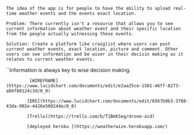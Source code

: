     The idea of the app is for people to have the ability to upload real-time weather events and the events exact location.

    Problem: There currently isn't a resource that allows you to see current information about weather event and their specific location from the people actually witnessing these events.

    Solution: Create a platform like craiglist where users can post current weather events, exact location, picture and comment. Other users can see information and be wiser in their decisin making as it relates to current weather events.

``Information is always key to wise decision making.

             [WIREFRAME](https://www.lucidchart.com/documents/edit/e2aa25ce-1501-46ff-8273-a84f60124c3d/0_0)

            [ERG](https://www.lucidchart.com/documents/edit/6567b9b3-3768-43da-902e-4426e500244e/0_0)

            [Trello](https://trello.com/b/T1BmkSeg/drone-aid)

            [deployed heroku ](https://weatherwize.herokuapp.com/)




